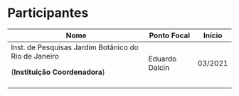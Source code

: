 # Participantes

| Nome | Ponto Focal | Início |
|---|---|---|
| Inst. de Pesquisas Jardim Botânico do Rio de Janeiro<p> (__Instituição Coordenadora__) | Eduardo Dalcin | 03/2021 |
|  |  |  |
